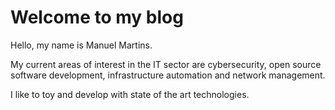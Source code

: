 # Welcome to my blog

Hello, my name is Manuel Martins.

My current areas of interest in the IT sector are cybersecurity, open source software development, infrastructure automation and network management.

I like to toy and develop with state of the art technologies.